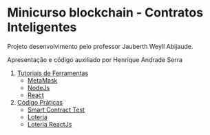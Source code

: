 # Minicurso blockchain - Contratos Inteligentes

Projeto desenvolvimento pelo professor Jauberth Weyll Abijaude.

Apresentação e código auxiliado por Henrique Andrade Serra

1. [Tutoriais de Ferramentas](https://github.com/lifuesc/minicurso-blockchain/tree/main/Ferramentas/)
   - [MetaMask](https://github.com/lifuesc/minicurso-blockchain/tree/main/Ferramentas/metamask)
   - [NodeJs](#)
   - [React](#)
2. [Código Práticas](https://github.com/lifuesc/minicurso-blockchain/tree/main/Praticas)
   - [Smart Contract Test](https://github.com/lifuesc/minicurso-blockchain/tree/main/smart-contract-test)
   - [Loteria](https://github.com/lifuesc/minicurso-blockchain/tree/main/Praticas/loteria)
   - [Loteria ReactJs](https://github.com/lifuesc/minicurso-blockchain/tree/main/Praticas/loteria-react)
